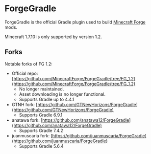 # ForgeGradle

ForgeGradle is the official Gradle plugin used to build [Minecraft Forge](minecraft-forge.md) mods.

Minecraft 1.7.10 is only supported by version 1.2.

## Forks

Notable forks of FG 1.2:

* Official repo: [https://github.com/MinecraftForge/ForgeGradle/tree/FG_1.2](https://github.com/MinecraftForge/ForgeGradle/tree/FG_1.2)
    * No longer maintained.
    * Asset downloading is no longer functional.
    * Supports Gradle up to 4.4.1
* GTNH fork: [https://github.com/GTNewHorizons/ForgeGradle](https://github.com/GTNewHorizons/ForgeGradle)
    * Supports Gradle 6.9.1
* anatawa fork: [https://github.com/anatawa12/ForgeGradle](https://github.com/anatawa12/ForgeGradle)
    * Supports Gradle 7.4.2
* juanmuscaria fork: [https://github.com/juanmuscaria/ForgeGradle](https://github.com/juanmuscaria/ForgeGradle)
    * Supports Gradle 5.6.4

